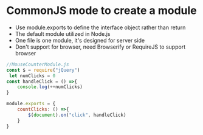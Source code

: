 # CommonJS mode to create a module
* Use module.exports to define the interface object rather than return
* The default module utilized in Node.js
* One file is one module, it's designed for server side
* Don't support for browser, need Browserify or RequireJS to support browser

```javascript
//MouseCounterModule.js
const $ = require("jQuery")
 let numClicks = 0
const handleClick = () =>{
    console.log(++numClicks)
}

module.exports = {
    countClicks: () =>{
        $(document).on("click", handleClick)
    }
}
```
